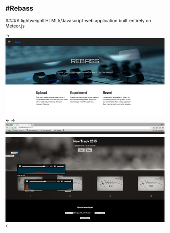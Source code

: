 #Rebass
---
####A lightweight HTML5/Javascript web application built entirely on Meteor.js

-> ![Welcome](imgs/Rebass.jpg) <-
-> ![Session_View](imgs/session_view.jpg) <-




